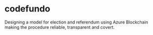# codefundo
Designing a model for election and referendum using Azure Blockchain making the procedure reliable, transparent and covert.
